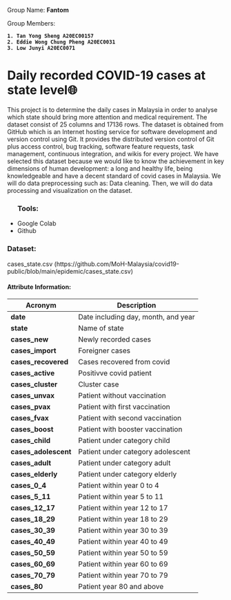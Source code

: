 Group Name: <b> Fantom </b> 

Group Members: <b>  

	1. Tan Yong Sheng A20EC00157
	2. Eddie Wong Chung Pheng A20EC0031
	3. Low Junyi A20EC0071
</b> 
	
<h1>Daily recorded COVID-19 cases at state level🌐 </h1>
This project is to determine the daily cases in Malaysia in order to analyse which state should bring more attention and medical requirement. The dataset consist of 25 columns and 17136 rows. 
The dataset is obtained from GitHub which is an Internet hosting service for software development and version control using Git. It provides the distributed version control of Git plus access control, bug tracking, software feature requests, task management, continuous integration, and wikis for every project. We have selected this dataset because we would like to know the achievement in key dimensions of human development: a long and healthy life, being knowledgeable and have a decent standard of covid cases in Malaysia. 
We will do data preprocessing such as: Data cleaning. Then, we will do data processing and visualization on the dataset.

<ul> <h3>Tools: </h3>
	<li>Google Colab </li>
	<li>Github </li>
</ul>

<h3> Dataset: </h3> cases_state.csv (https://github.com/MoH-Malaysia/covid19-public/blob/main/epidemic/cases_state.csv)

#### Attribute Information:
| Acronym | Description |
| --- | --- |
| **date** |    Date including day, month, and year |
|**state** |   Name of state |
| **cases_new** | Newly recorded cases |
| **cases_import** |  Foreigner cases |
| **cases_recovered** |  Cases recovered from covid |
| **cases_active** |  Positivve covid patient |
| **cases_cluster** |  Cluster case |
| **cases_unvax** |  Patient without vaccination |
| **cases_pvax** |  Patient with first vaccination |
| **cases_fvax** |  Patient with second vaccination |
| **cases_boost** |  Patient with booster vaccination |
| **cases_child** |  Patient under category child |
| **cases_adolescent** |  Patient under category adolescent |
| **cases_adult** |  Patient under category adult |
| **cases_elderly** |  Patient under category elderly |
| **cases_0_4** |  Patient within year 0 to 4 |
| **cases_5_11** |  Patient within year 5 to 11 |
| **cases_12_17** |  Patient within year 12 to 17 |
| **cases_18_29** |  Patient within year 18 to 29 |
| **cases_30_39** |  Patient within year 30 to 39 |
| **cases_40_49** |  Patient within year 40 to 49 |
| **cases_50_59** |  Patient within year 50 to 59 |
| **cases_60_69** |  Patient within year 60 to 69 |
| **cases_70_79** |  Patient within year 70 to 79 |
| **cases_80** |  Patient year 80 and above |
